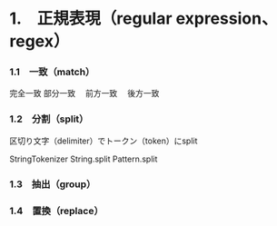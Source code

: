 # 1.　正規表現（regular expression、regex）
<h3>1.1　一致（match）</h3>
完全一致
部分一致
　前方一致
　後方一致
<h3>1.2　分割（split）</h3>
区切り文字（delimiter）でトークン（token）にsplit

StringTokenizer
String.split
Pattern.split
<h3>1.3　抽出（group）</h3>
<h3>1.4　置換（replace）</h3>
